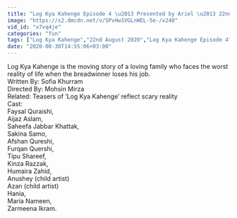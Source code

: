 ```yaml
---
title: "Log Kya Kahenge Episode 4 \u2013 Presented by Ariel \u2013 22nd August 2020"
image: "https://s2.dmcdn.net/v/SPvHw1VGLnWEL-5e-/x240"
vid_id: "x7vq4je"
categories: "fun"
tags: ["Log Kya Kahenge","22nd August 2020","Log Kya Kahenge Episode 4"]
date: "2020-08-30T14:55:06+03:00"
---
```

Log Kya Kahenge is the moving story of a loving family who faces the worst reality of life when the breadwinner loses his job.  <br>Written By: Sofia Khurram  <br>Directed By: Mohsin Mirza  <br>Related: Teasers of ‘Log Kya Kahenge’ reflect scary reality  <br>Cast:  <br>Faysal Quraishi,  <br>Aijaz Aslam,  <br>Saheefa Jabbar Khattak,  <br>Sakina Samo,  <br>Afshan Qureshi,  <br>Furqan Quershi,  <br>Tipu Shareef,  <br>Kinza Razzak,  <br>Humaira Zahid,  <br>Anushey (child artist)  <br>Azan (child artist)  <br>Hania,  <br>Maria Nameen,  <br>Zarmeena Ikram.

